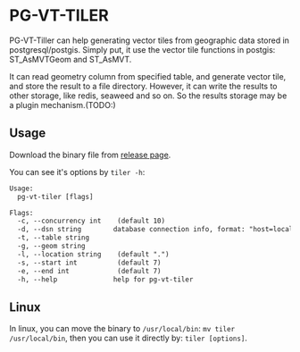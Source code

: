 # PG-VT-TILER

PG-VT-Tiller can help generating vector tiles from geographic data stored in postgresql/postgis. Simply put, it use the vector tile functions in postgis:  ST_AsMVTGeom and ST_AsMVT.

It can read geometry column from specified table, and generate vector tile, and store the result to a file directory. However, it can write the results to other storage, like redis, seaweed and so on. So the results storage may be a plugin mechanism.(TODO:)

## Usage

Download the binary file from [release page](https://github.com/QingyaFan/pg-vt-tiler/releases).

You can see it's options by `tiler -h`:

```txt
Usage:
  pg-vt-tiler [flags]

Flags:
  -c, --concurrency int    (default 10)
  -d, --dsn string        database connection info, format: "host=localhost port=5432 user=postgres password=postgres dbname=db_name sslmode=ssl_mode", required.
  -t, --table string
  -g, --geom string
  -l, --location string    (default ".")
  -s, --start int          (default 7)
  -e, --end int            (default 7)
  -h, --help              help for pg-vt-tiler
```

## Linux

In linux, you can move the binary to `/usr/local/bin`: `mv tiler /usr/local/bin`, then you can use it directly by: `tiler [options]`.
